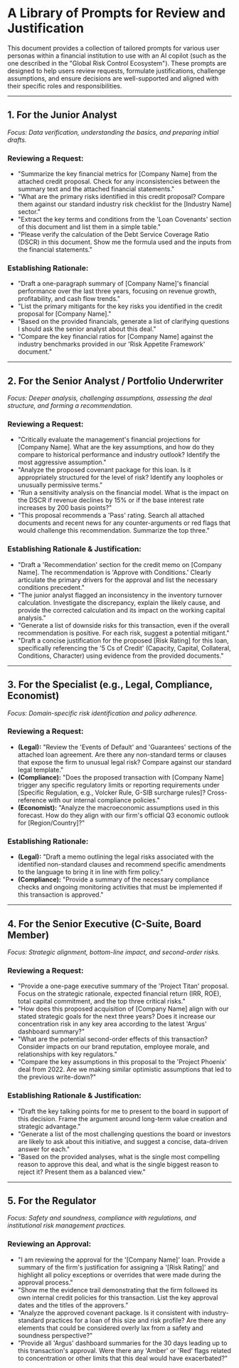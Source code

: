 # A Library of Prompts for Review and Justification

This document provides a collection of tailored prompts for various user personas within a financial institution to use with an AI copilot (such as the one described in the "Global Risk Control Ecosystem"). These prompts are designed to help users review requests, formulate justifications, challenge assumptions, and ensure decisions are well-supported and aligned with their specific roles and responsibilities.

---

## 1. For the Junior Analyst

*Focus: Data verification, understanding the basics, and preparing initial drafts.*

### Reviewing a Request:
- "Summarize the key financial metrics for [Company Name] from the attached credit proposal. Check for any inconsistencies between the summary text and the attached financial statements."
- "What are the primary risks identified in this credit proposal? Compare them against our standard industry risk checklist for the [Industry Name] sector."
- "Extract the key terms and conditions from the 'Loan Covenants' section of this document and list them in a simple table."
- "Please verify the calculation of the Debt Service Coverage Ratio (DSCR) in this document. Show me the formula used and the inputs from the financial statements."

### Establishing Rationale:
- "Draft a one-paragraph summary of [Company Name]'s financial performance over the last three years, focusing on revenue growth, profitability, and cash flow trends."
- "List the primary mitigants for the key risks you identified in the credit proposal for [Company Name]."
- "Based on the provided financials, generate a list of clarifying questions I should ask the senior analyst about this deal."
- "Compare the key financial ratios for [Company Name] against the industry benchmarks provided in our 'Risk Appetite Framework' document."

---

## 2. For the Senior Analyst / Portfolio Underwriter

*Focus: Deeper analysis, challenging assumptions, assessing the deal structure, and forming a recommendation.*

### Reviewing a Request:
- "Critically evaluate the management's financial projections for [Company Name]. What are the key assumptions, and how do they compare to historical performance and industry outlook? Identify the most aggressive assumption."
- "Analyze the proposed covenant package for this loan. Is it appropriately structured for the level of risk? Identify any loopholes or unusually permissive terms."
- "Run a sensitivity analysis on the financial model. What is the impact on the DSCR if revenue declines by 15% or if the base interest rate increases by 200 basis points?"
- "This proposal recommends a 'Pass' rating. Search all attached documents and recent news for any counter-arguments or red flags that would challenge this recommendation. Summarize the top three."

### Establishing Rationale & Justification:
- "Draft a 'Recommendation' section for the credit memo on [Company Name]. The recommendation is 'Approve with Conditions.' Clearly articulate the primary drivers for the approval and list the necessary conditions precedent."
- "The junior analyst flagged an inconsistency in the inventory turnover calculation. Investigate the discrepancy, explain the likely cause, and provide the corrected calculation and its impact on the working capital analysis."
- "Generate a list of downside risks for this transaction, even if the overall recommendation is positive. For each risk, suggest a potential mitigant."
- "Draft a concise justification for the proposed [Risk Rating] for this loan, specifically referencing the '5 Cs of Credit' (Capacity, Capital, Collateral, Conditions, Character) using evidence from the provided documents."

---

## 3. For the Specialist (e.g., Legal, Compliance, Economist)

*Focus: Domain-specific risk identification and policy adherence.*

### Reviewing a Request:
- **(Legal):** "Review the 'Events of Default' and 'Guarantees' sections of the attached loan agreement. Are there any non-standard terms or clauses that expose the firm to unusual legal risk? Compare against our standard legal template."
- **(Compliance):** "Does the proposed transaction with [Company Name] trigger any specific regulatory limits or reporting requirements under [Specific Regulation, e.g., Volcker Rule, G-SIB surcharge rules]? Cross-reference with our internal compliance policies."
- **(Economist):** "Analyze the macroeconomic assumptions used in this forecast. How do they align with our firm's official Q3 economic outlook for [Region/Country]?"

### Establishing Rationale:
- **(Legal):** "Draft a memo outlining the legal risks associated with the identified non-standard clauses and recommend specific amendments to the language to bring it in line with firm policy."
- **(Compliance):** "Provide a summary of the necessary compliance checks and ongoing monitoring activities that must be implemented if this transaction is approved."

---

## 4. For the Senior Executive (C-Suite, Board Member)

*Focus: Strategic alignment, bottom-line impact, and second-order risks.*

### Reviewing a Request:
- "Provide a one-page executive summary of the 'Project Titan' proposal. Focus on the strategic rationale, expected financial return (IRR, ROE), total capital commitment, and the top three critical risks."
- "How does this proposed acquisition of [Company Name] align with our stated strategic goals for the next three years? Does it increase our concentration risk in any key area according to the latest 'Argus' dashboard summary?"
- "What are the potential second-order effects of this transaction? Consider impacts on our brand reputation, employee morale, and relationships with key regulators."
- "Compare the key assumptions in this proposal to the 'Project Phoenix' deal from 2022. Are we making similar optimistic assumptions that led to the previous write-down?"

### Establishing Rationale & Justification:
- "Draft the key talking points for me to present to the board in support of this decision. Frame the argument around long-term value creation and strategic advantage."
- "Generate a list of the most challenging questions the board or investors are likely to ask about this initiative, and suggest a concise, data-driven answer for each."
- "Based on the provided analyses, what is the single most compelling reason to approve this deal, and what is the single biggest reason to reject it? Present them as a balanced view."

---

## 5. For the Regulator

*Focus: Safety and soundness, compliance with regulations, and institutional risk management practices.*

### Reviewing an Approval:
- "I am reviewing the approval for the '[Company Name]' loan. Provide a summary of the firm's justification for assigning a '[Risk Rating]' and highlight all policy exceptions or overrides that were made during the approval process."
- "Show me the evidence trail demonstrating that the firm followed its own internal credit policies for this transaction. List the key approval dates and the titles of the approvers."
- "Analyze the approved covenant package. Is it consistent with industry-standard practices for a loan of this size and risk profile? Are there any elements that could be considered overly lax from a safety and soundness perspective?"
- "Provide all 'Argus' dashboard summaries for the 30 days leading up to this transaction's approval. Were there any 'Amber' or 'Red' flags related to concentration or other limits that this deal would have exacerbated?"
